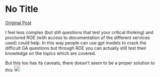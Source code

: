 # No Title

[Original Post](https://discourse.onlinedegree.iitm.ac.in/t/168449/47)

<p>I feel less complex (but still questions that test your critical thinking) and proctored ROE (with access to documentation of the different services used) could help. In this way people can use gpt models to crack the difficult GA questions but through ROE you can actually still test their knowledge on the topics which are covered.</p>
<p>But this too has its caveats, there doesn’t seem to be a proper solution to this <img src="https://emoji.discourse-cdn.com/google/sweat_smile.png?v=12" title=":sweat_smile:" class="emoji" alt=":sweat_smile:" loading="lazy" width="20" height="20"></p>
